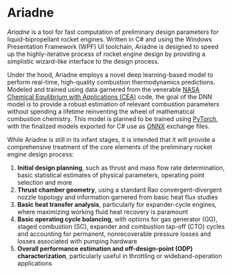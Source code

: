 # Ariadne
*Ariadne* is a tool for fast computation of preliminary design parameters for liquid-bipropellant rocket engines. Written in C# and using the Windows Presentation Framework (WPF) UI toolchain, Ariadne is designed to speed up the highly-iterative process of rocket engine design by providing a simplistic wizard-like interface to the design process. 

Under the hood, Ariadne employs a novel deep learning-based model to perform real-time, high-quality combustion thermodynamics predictions. Modeled and trained using data garnered from the venerable [NASA Chemical Equilibrium with Applications (CEA)](https://ntrs.nasa.gov/api/citations/19950013764/downloads/19950013764.pdf) code, the goal of the DNN model is to provide a robust estimation of relevant combustion parameters without spending a lifetime reinventing the wheel of mathematical combustion chemistry. This model is planned to be trained using [PyTorch](https://pytorch.org/), with the finalized models exported for C# use as [ONNX](https://github.com/onnx/onnx) exchange files.

While Ariadne is still in its infant stages, it is intended that it will provide a comprehensive treatment of the core elements of the preliminary rocket engine design process:

1. **Initial design planning**, such as thrust and mass flow rate determination, basic statistical estimates of physical parameters, operating point selection and more
2. **Thrust chamber geometry**, using a standard Rao convergent-divergent nozzle topology and information garnered from basic heat flux studies
3. **Basic heat transfer analysis**, particularly for expander-cycle engines, where maximizing working fluid heat recovery is paramount
4. **Basic operating cycle balancing**, with options for gas generator (GG), staged combustion (SC), expander and combustion tap-off (CTO) cycles and accounting for permanent, nonrecoverable pressure losses and losses associated with pumping hardware
5. **Overall performance estimation and off-design-point (ODP) characterization**, particularly useful in throttling or wideband-operation applications
